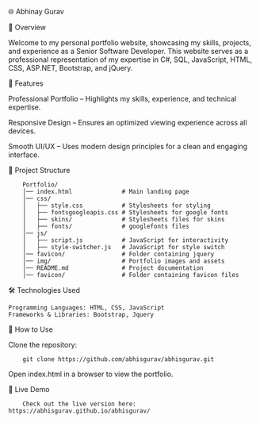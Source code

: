 🌐 Abhinay Gurav 

📌 Overview

Welcome to my personal portfolio website, showcasing my skills, projects, and experience as a Senior Software Developer. This website serves as a professional representation of my expertise in C#, SQL, JavaScript, HTML, CSS, ASP.NET, Bootstrap, and jQuery.

🚀 Features

Professional Portfolio – Highlights my skills, experience, and technical expertise.

Responsive Design – Ensures an optimized viewing experience across all devices.

Smooth UI/UX – Uses modern design principles for a clean and engaging interface.

📂 Project Structure

        Portfolio/
        │── index.html              # Main landing page
        │── css/
        │   ├── style.css           # Stylesheets for styling
        │   ├── fontsgoogleapis.css # Stylesheets for google fonts
        │   ├── skins/              # Stylesheets files for skins
        │   ├── fonts/              # googlefonts files
        │── js/
        │   ├── script.js           # JavaScript for interactivity
        │   ├── style-switcher.js   # JavaScript for style switch
        │── favicon/                # Folder containing jquery
        │── img/                    # Portfolio images and assets
        │── README.md               # Project documentation
        │── favicon/                # Folder containing favicon files

🛠 Technologies Used

    Programming Languages: HTML, CSS, JavaScript
    Frameworks & Libraries: Bootstrap, Jquery

🎯 How to Use

Clone the repository:

        git clone https://github.com/abhisgurav/abhisgurav.git

Open index.html in a browser to view the portfolio.

🔗 Live Demo

        Check out the live version here: https://abhisgurav.github.io/abhisgurav/